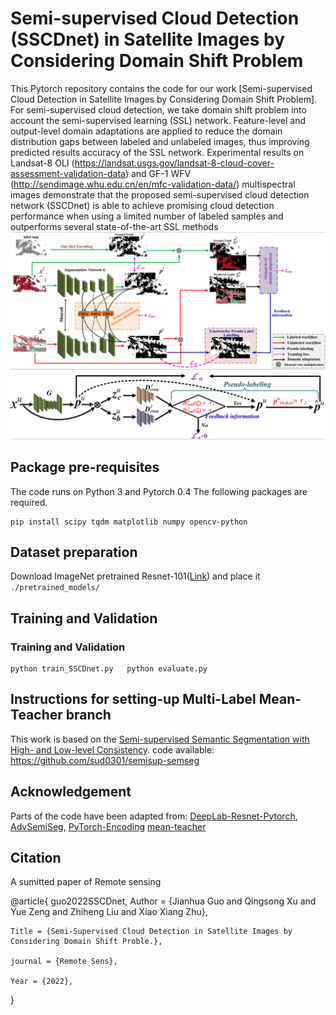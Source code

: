 
# Semi-supervised Cloud Detection (SSCDnet) in Satellite Images by Considering Domain Shift Problem

This Pytorch repository contains the code for our work [Semi-supervised Cloud Detection in Satellite Images by
Considering Domain Shift Problem]. 
 For semi-supervised cloud detection, we take domain shift problem into account the semi-supervised learning (SSL) network. Feature-level and output-level domain adaptations are applied to reduce the domain distribution gaps between labeled and unlabeled images, thus improving predicted results accuracy of the SSL network.
Experimental results on Landsat-8 OLI (https://landsat.usgs.gov/landsat-8-cloud-cover-assessment-validation-data) and GF-1 WFV (http://sendimage.whu.edu.cn/en/mfc-validation-data/) multispectral images demonstrate that the proposed semi-supervised cloud detection network (SSCDnet) is able to achieve promising cloud detection performance when using a limited number of labeled samples and outperforms several state-of-the-art SSL methods
![](framework.png)
![](labeling.jpg)
## Package pre-requisites
The code runs on Python 3 and Pytorch 0.4 The following packages are required. 

```
pip install scipy tqdm matplotlib numpy opencv-python
```

## Dataset preparation

Download ImageNet pretrained Resnet-101([Link](https://download.pytorch.org/models/resnet101-5d3b4d8f.pth)) and place it ```./pretrained_models/```


## Training and Validation

### Training and Validation 
```
python train_SSCDnet.py   python evaluate.py 
```



## Instructions for setting-up Multi-Label Mean-Teacher branch
This work is based on the [Semi-supervised Semantic Segmentation with High- and Low-level Consistency](https://arxiv.org/pdf/1908.05724.pdf).
code available:
https://github.com/sud0301/semisup-semseg

## Acknowledgement

Parts of the code have been adapted from: 
[DeepLab-Resnet-Pytorch](https://github.com/speedinghzl/Pytorch-Deeplab), [AdvSemiSeg](https://github.com/hfslyc/AdvSemiSeg), [PyTorch-Encoding](https://github.com/zhanghang1989/PyTorch-Encoding)
[mean-teacher](https://github.com/CuriousAI/mean-teacher) 

## Citation
A sumitted paper of Remote sensing


@article{
    guo2022SSCDnet,
    Author = {Jianhua Guo and Qingsong Xu and Yue Zeng and Zhiheng Liu and Xiao Xiang Zhu},
    
    Title = {Semi-Supervised Cloud Detection in Satellite Images by Considering Domain Shift Proble.},
    
    journal = {Remote Sens},
    
    Year = {2022},
}

